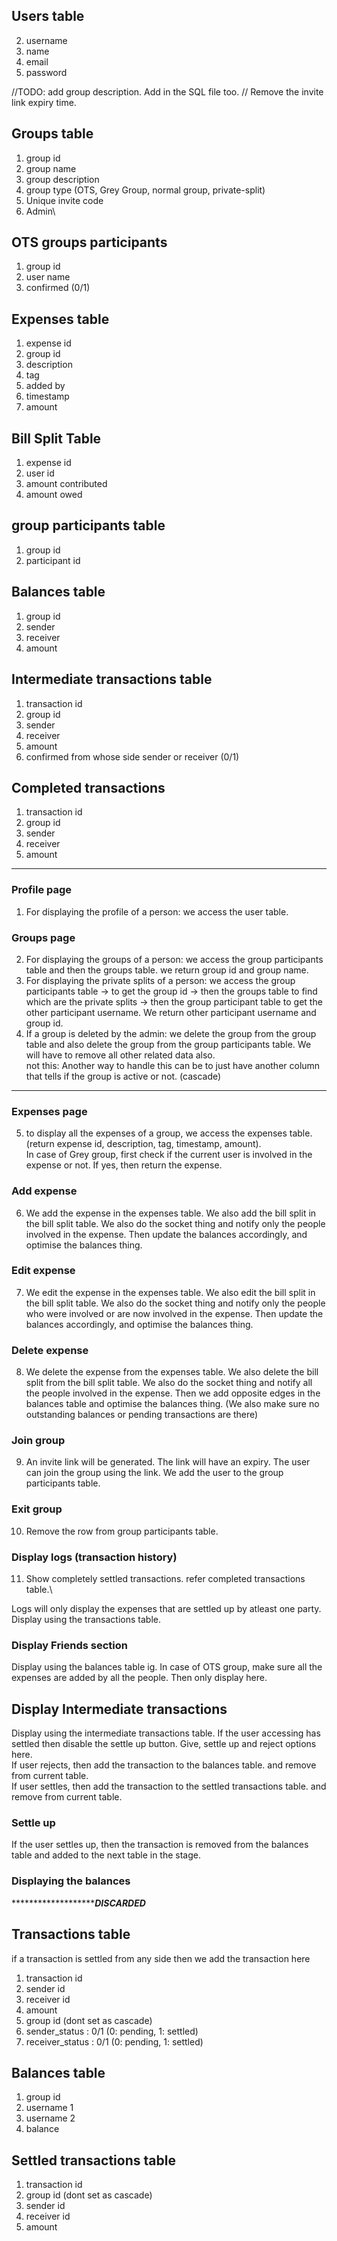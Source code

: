 ## Users table
2. username
3. name
4. email
5. password


//TODO: add group description. Add in the SQL file too.
// Remove the invite link expiry time.
## Groups table
1. group id
2. group name
3. group description
4. group type (OTS, Grey Group, normal group, private-split)
5. Unique invite code
6. Admin\

## OTS groups participants
1. group id
2. user name
3. confirmed (0/1)

## Expenses table
1. expense id
2. group id
3. description
4. tag
5. added by
6. timestamp
7. amount

## Bill Split Table
1. expense id
2. user id
3. amount contributed
4. amount owed

## group participants table
1. group id
2. participant id


## Balances table
1. group id
2. sender
3. receiver
4. amount

## Intermediate transactions table
1. transaction id
2. group id
3. sender
4. receiver
5. amount
6. confirmed from whose side sender or receiver (0/1)

## Completed transactions
1. transaction id
2. group id
3. sender
4. receiver
5. amount


---
### Profile page
1. For displaying the profile of a person: we access the user table.

### Groups page
2. For displaying the groups of a person: we access the group participants table and then the groups table. we return group id and group name.
3. For displaying the private splits of a person: we access the group participants table -> to get the group id -> then the groups table to find which are the private splits -> then the group participant table to get the other participant username. We return other participant username and group id.
4. If a group is deleted by the admin: we delete the group from the group table and also delete the group from the group participants table. We will have to remove all other related data also.\
not this: Another way to handle this can be to just have another column that tells if the group is active or not.
(cascade)
******

### Expenses page

5. to display all the expenses of a group, we access the expenses table. (return expense id, description, tag, timestamp, amount).\
In case of Grey group, first check if the current user is involved in the expense or not. If yes, then return the expense.

### Add expense
6. We add the expense in the expenses table. We also add the bill split in the bill split table. We also do the socket thing and notify only the people involved in the expense. Then update the balances accordingly, and optimise the balances thing.


### Edit expense
7. We edit the expense in the expenses table. We also edit the bill split in the bill split table. We also do the socket thing and notify only the people who were involved or are now involved in the expense. Then update the balances accordingly, and optimise the balances thing.

### Delete expense
8. We delete the expense from the expenses table. We also delete the bill split from the bill split table. We also do the socket thing and notify all the people involved in the expense. Then we add opposite edges in the balances table and optimise the balances thing. (We also make sure no outstanding balances or pending transactions are there)

### Join group
9. An invite link will be generated. The link will have an expiry. The user can join the group using the link. We add the user to the group participants table.

### Exit group
10. Remove the row from group participants table.

### Display logs (transaction history)
11. Show  completely settled transactions. refer completed transactions table.\


Logs will only display the expenses that are settled up by atleast one party. Display using the transactions table.



### Display Friends section
Display using the balances table ig.
In case of OTS group, make sure all the expenses are added by all the people. Then only display here.

## Display Intermediate transactions
Display using the intermediate transactions table. If the user accessing has settled then disable the settle up button. Give, settle up and reject options here.\
If user rejects, then add the transaction to the balances table. and remove from current table.\
If user settles, then add the transaction to the settled transactions table. and remove from current table.


### Settle up
If the user settles up, then the transaction is removed from the balances table and added to the next table in the stage.

### Displaying the balances






********************************************DISCARDED*************************

## Transactions table   
if a transaction is settled from any side then we add the transaction here
1. transaction id
2. sender id
3. receiver id
4. amount
5. group id     (dont set as cascade)
6. sender_status : 0/1 (0: pending, 1: settled)
7. receiver_status : 0/1 (0: pending, 1: settled)


## Balances table
1. group id
2. username 1
3. username 2
4. balance


## Settled transactions table
1. transaction id
2. group id     (dont set as cascade)
3. sender id
4. receiver id
5. amount
